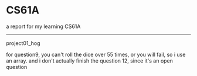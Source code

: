 # CS61A
a report for my learning CS61A

---
project01_hog

for question9, you can't roll the dice over 55 times, or you will fail, so i use an array.
and i don't actually finish the question 12, since it's an open question
